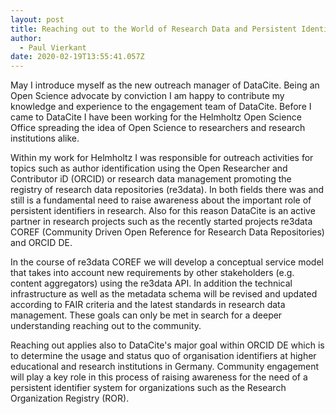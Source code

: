 ```yaml
---
layout: post
title: Reaching out to the World of Research Data and Persistent Identifiers
author:
  - Paul Vierkant
date: 2020-02-19T13:55:41.057Z
---
```

May I introduce myself as the new outreach manager of DataCite. Being an Open Science advocate by conviction I am happy to contribute my knowledge and experience to the engagement team of DataCite. Before I came to DataCite I have been working for the Helmholtz Open Science Office spreading the idea of Open Science to researchers and research institutions alike. 

Within my work for Helmholtz I was responsible for outreach activities for topics such as author identification using the Open Researcher and Contributor iD (ORCID) or research data management promoting the registry of research data repositories (re3data). In both fields there was and still is a fundamental need to raise awareness about the important role of persistent identifiers in research. Also for this reason DataCite is an active partner in research projects such as the recently started projects re3data COREF (Community Driven Open Reference for Research Data Repositories) and ORCID DE. 

In the course of re3data COREF we will develop a conceptual service model that takes into account new requirements by other stakeholders (e.g. content aggregators) using the re3data API. In addition the technical infrastructure as well as the metadata schema will be revised and updated according to FAIR criteria and the latest standards in research data management. These goals can only be met in search for a deeper understanding reaching out to the community.

Reaching out applies also to DataCite's major goal within ORCID DE which is to determine the usage and status quo of organisation identifiers at higher educational and research institutions in Germany. Community engagement will play a key role in this process of raising awareness for the need of a persistent identifier system for organizations such as the Research Organization Registry (ROR).
